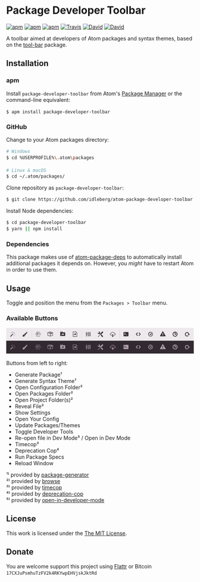 # Package Developer Toolbar

[![apm](https://img.shields.io/apm/l/package-developer-toolbar.svg?style=flat-square)](https://atom.io/packages/package-developer-toolbar)
[![apm](https://img.shields.io/apm/v/package-developer-toolbar.svg?style=flat-square)](https://atom.io/packages/package-developer-toolbar)
[![apm](https://img.shields.io/apm/dm/package-developer-toolbar.svg?style=flat-square)](https://atom.io/packages/package-developer-toolbar)
[![Travis](https://img.shields.io/travis/idleberg/atom-package-developer-toolbar.svg?style=flat-square)](https://travis-ci.org/idleberg/atom-package-developer-toolbar)
[![David](https://img.shields.io/david/idleberg/atom-package-developer-toolbar.svg?style=flat-square)](https://david-dm.org/idleberg/atom-package-developer-toolbar#info=dependencies)
[![David](https://img.shields.io/david/dev/idleberg/atom-package-developer-toolbar.svg?style=flat-square)](https://david-dm.org/idleberg/atom-package-developer-toolbar?type=dev)

A toolbar aimed at developers of Atom packages and syntax themes, based on the [tool-bar](https://github.com/suda/tool-bar) package.

## Installation

### apm

Install `package-developer-toolbar` from Atom's [Package Manager](http://flight-manual.atom.io/using-atom/sections/atom-packages/) or the command-line equivalent:

`$ apm install package-developer-toolbar`

### GitHub

Change to your Atom packages directory:

```bash
# Windows
$ cd %USERPROFILE%\.atom\packages

# Linux & macOS
$ cd ~/.atom/packages/
```

Clone repository as `package-developer-toolbar`:

```bash
$ git clone https://github.com/idleberg/atom-package-developer-toolbar package-developer-toolbar
```

Install Node dependencies:

```bash
$ cd package-developer-toolbar
$ yarn || npm install
```

### Dependencies

This package makes use of [atom-package-deps](https://github.com/steelbrain/package-deps) to automatically install additional packages it depends on. However, you *might* have to restart Atom in order to use them.

## Usage

Toggle and position the menu from the `Packages > Toolbar` menu.

### Available Buttons

![Screenshot](https://raw.githubusercontent.com/idleberg/atom-package-developer-toolbar/master/screenshot.png)

Buttons from left to right:

* Generate Package¹
* Generate Syntax Theme¹
* Open Configuration Folder²
* Open Packages Folder²
* Open Project Folder(s)²
* Reveal File²
* Show Settings
* Open Your Config
* Update Packages/Themes
* Toggle Developer Tools
* Re-open file in Dev Mode⁵ / Open in Dev Mode
* Timecop³
* Deprecation Cop⁴
* Run Package Specs
* Reload Window

¹⁾ provided by [package-generator](https://atom.io/packages/package-generator)  
²⁾ provided by [browse](https://atom.io/packages/browse)  
³⁾ provided by [timecop](https://atom.io/packages/timecop)  
⁴⁾ provided by [deprecation-cop](https://atom.io/packages/deprecation-cop)  
⁵⁾ provided by [open-in-developer-mode](https://atom.io/packages/open-in-developer-mode)  

## License

This work is licensed under the [The MIT License](LICENSE.md).

## Donate

You are welcome support this project using [Flattr](https://flattr.com/submit/auto?user_id=idleberg&url=https://github.com/idleberg/atom-package-developer-toolbar) or Bitcoin `17CXJuPsmhuTzFV2k4RKYwpEHVjskJktRd`
